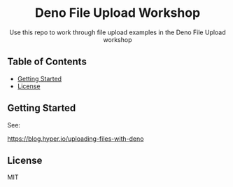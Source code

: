 <h1 align="center">Deno File Upload Workshop</h1>
<p align="center">Use this repo to work through file upload examples in the Deno File Upload workshop</p>

## Table of Contents

- [Getting Started](#getting-started)
- [License](#license)

## Getting Started

See:

https://blog.hyper.io/uploading-files-with-deno

## License

MIT
